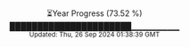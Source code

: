 <p align="center">
⏳Year Progress (73.52 %) <br>
██████████████████████▁▁▁▁▁▁▁▁ <br>
<sub>Updated: Thu, 26 Sep 2024 01:38:39 GMT</sub>
</p>


